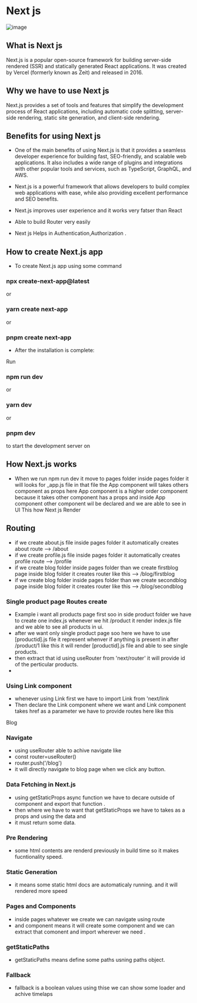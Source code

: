 
# Next js
![image](https://user-images.githubusercontent.com/68199110/235839628-827d925b-5a82-4ccf-aa52-73d28d4e727a.png)

##  What is Next js

Next.js is a popular open-source framework for building server-side rendered (SSR) and statically generated React applications. It was created by Vercel (formerly known as Zeit) and released in 2016.

## Why we have to use Next js

Next.js provides a set of tools and features that simplify the development process of React applications, including automatic code splitting, server-side rendering, static site generation, and client-side rendering.

## Benefits for using Next js

- One of the main benefits of using Next.js is that it provides a seamless developer experience for building fast, SEO-friendly, and scalable web applications. It also includes a wide range of plugins and integrations with other popular tools and services, such as TypeScript, GraphQL, and AWS.

- Next.js is a powerful framework that allows developers to build complex web applications with ease, while also providing excellent performance and SEO benefits.

- Next.js improves user experience and it works very fatser than React 

- Able to build Router very easily 

- Next js Helps in Authentication,Authorization .

## How to create Next.js app

- To create Next.js app using some command 

### npx create-next-app@latest
 or
### yarn create next-app
 or
### pnpm create next-app

- After the installation is complete:

Run  
### npm run dev 
or  
### yarn dev 
or  
### pnpm dev 

to start the development server on 

## How Next.js works

- When we run npm run dev it move to pages folder inside pages folder  it will looks for _app.js file in that file the App component will takes others component as props here App component is a higher order component because it takes other component has a props and inside App component other component wil be declared and we are able to see in UI This how Next js Render 



## Routing 
- if we create about.js file inside pages folder  it automatically creates about route --> /about
- if we create profile.js file inside pages folder  it automatically creates profile route --> /profile
- if we create blog folder inside pages folder than we create firstblog page inside blog folder it creates router like this --> /blog/firstblog
- if we create blog folder inside pages folder than we create secondblog page inside blog folder it creates router like this --> /blog/secondblog


### Single product page Routes create
- Example i want all products page first soo in side product folder we have to create one index.js whenever we hit /product it render index.js file and we able to see all products in ui. 
- after we want only single product page soo here we have to use [productid].js file it represent whenver if anything is present in after /product/1 like this it will render [productid].js file and able to see single products.
- then extract that id using useRouter from 'next/router' it will provide id of the perticular products.
- 
 ### Using Link component
 - whenever using Link first we have to import Link from  'next/link 
 - Then declare the Link component where we want and Link component takes href as a parameter we have to provide routes here like this 
  <Link href="/blog">Blog</Link>
  
  ### Navigate
  
  - using useRouter able to achive navigate like 
  - const router=useRouter()
  - router.push('/blog')
  - it will directly navigate to blog page when we click any button.


### Data Fetching in Next.js

- using getStaticProps async function we have to decare outside of component and export that function .
- then where we have to want that getStaticProps we have to takes as a props and using the data and
- it must return some data.
  

### Pre Rendering 

- some html contents are renderd previously in build time so it makes fucntionality speed.

### Static Generation

- it means some static html docs are automaticaly running. and it will rendered more speed

### Pages and Components

- inside pages whatever we create we can navigate using route
- and component means it will create some component and we can extract that comonent and import wherever we need .

### getStaticPaths

- getStaticPaths means define some paths usning paths object.

### Fallback

- fallback is a boolean values using thise we can show some loader and achive timelaps
